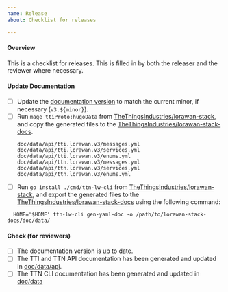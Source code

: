 ```yaml
---
name: Release
about: Checklist for releases

---
```


<!--
Please check items along as you follow the release process.
-->

#### Overview

This is a checklist for releases. This is filled in by both the releaser and the reviewer where necessary.


#### Update Documentation

- [ ] Update the [documentation version](https://github.com/TheThingsIndustries/lorawan-stack-docs/blob/master/doc/config/_default/config.toml#L28) to match the current minor, if necessary (`v3.${minor}`).
- [ ] Run `mage ttiProto:hugoData` from [TheThingsIndustries/lorawan-stack](https://github.com/TheThingsIndustries/lorawan-stack), and copy the generated files to the [TheThingsIndustries/lorawan-stack-docs](https://github.com/TheThingsIndustries/lorawan-stack-docs).
  ```
  doc/data/api/tti.lorawan.v3/messages.yml
  doc/data/api/tti.lorawan.v3/services.yml
  doc/data/api/tti.lorawan.v3/enums.yml
  doc/data/api/ttn.lorawan.v3/messages.yml
  doc/data/api/ttn.lorawan.v3/services.yml
  doc/data/api/ttn.lorawan.v3/enums.yml
  ```
- [ ] Run `go install ./cmd/ttn-lw-cli` from [TheThingsIndustries/lorawan-stack](https://github.com/TheThingsIndustries/lorawan-stack), and export the generated files to the [TheThingsIndustries/lorawan-stack-docs](https://github.com/TheThingsIndustries/lorawan-stack-docs) using the following command:
```
  HOME='$HOME' ttn-lw-cli gen-yaml-doc -o /path/to/lorawan-stack-docs/doc/data/
```

#### Check (for reviewers)

- [ ] The documentation version is up to date.
- [ ] The TTI and TTN API documentation has been generated and updated in [doc/data/api](https://github.com/TheThingsIndustries/lorawan-stack-docs/blob/master/doc/data/api).
- [ ] The TTN CLI documentation has been generated and updated in [doc/data](https://github.com/TheThingsIndustries/lorawan-stack-docs/blob/master/doc/data)
